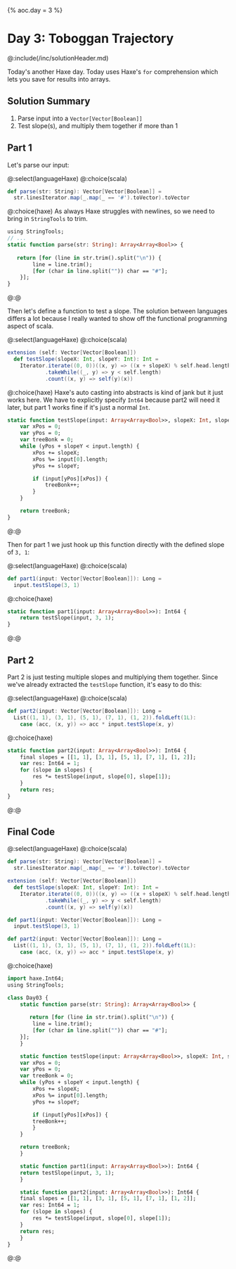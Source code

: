 {%
aoc.day = 3
%}

# Day 3: Toboggan Trajectory

@:include(/inc/solutionHeader.md)

Today's another Haxe day. Today uses Haxe's `for` comprehension which lets you save for results into arrays.

## Solution Summary

1. Parse input into a `Vector[Vector[Boolean]]`
2. Test slope(s), and multiply them together if more than 1

## Part 1

Let's parse our input:

@:select(languageHaxe)
@:choice(scala)
```scala 3
def parse(str: String): Vector[Vector[Boolean]] =
  str.linesIterator.map(_.map(_ == '#').toVector).toVector
```
@:choice(haxe)
As always Haxe struggles with newlines, so we need to bring in `StringTools` to trim.

```haxe
using StringTools;
// ...
static function parse(str: String): Array<Array<Bool>> {
    
   return [for (line in str.trim().split("\n")) {
        line = line.trim();
        [for (char in line.split("")) char == "#"];
    }];
}
```
@:@

Then let's define a function to test a slope. The solution between languages differs a lot because I really
wanted to show off the functional programming aspect of scala.

@:select(languageHaxe)
@:choice(scala)
```scala 3
extension (self: Vector[Vector[Boolean]])
  def testSlope(slopeX: Int, slopeY: Int): Int =
    Iterator.iterate((0, 0))((x, y) => ((x + slopeX) % self.head.length, y + slopeY))
            .takeWhile((_, y) => y < self.length)
            .count((x, y) => self(y)(x))
```
@:choice(haxe)
Haxe's auto casting into abstracts is kind of jank but it just works here. We have to explicitly specify
`Int64` because part2 will need it later, but part 1 works fine if it's just a normal `Int`.

```haxe
static function testSlope(input: Array<Array<Bool>>, slopeX: Int, slopeY: Int): Int64 {
    var xPos = 0;
    var yPos = 0;
    var treeBonk = 0;
    while (yPos + slopeY < input.length) {
        xPos += slopeX;
        xPos %= input[0].length;
        yPos += slopeY;

        if (input[yPos][xPos]) {
            treeBonk++;
        }
    }

    return treeBonk;
}
```
@:@

Then for part 1 we just hook up this function directly with the defined slope of `3, 1`:

@:select(languageHaxe)
@:choice(scala)
```scala 3
def part1(input: Vector[Vector[Boolean]]): Long =
  input.testSlope(3, 1)
```
@:choice(haxe)
```haxe
static function part1(input: Array<Array<Bool>>): Int64 {
    return testSlope(input, 3, 1);
}
```
@:@

## Part 2

Part 2 is just testing multiple slopes and multiplying them together. Since we've already extracted the `testSlope`
function, it's easy to do this:

@:select(languageHaxe)
@:choice(scala)
```scala 3
def part2(input: Vector[Vector[Boolean]]): Long =
  List((1, 1), (3, 1), (5, 1), (7, 1), (1, 2)).foldLeft(1L):
    case (acc, (x, y)) => acc * input.testSlope(x, y)
```
@:choice(haxe)
```haxe
static function part2(input: Array<Array<Bool>>): Int64 {
    final slopes = [[1, 1], [3, 1], [5, 1], [7, 1], [1, 2]];
    var res: Int64 = 1;
    for (slope in slopes) {
        res *= testSlope(input, slope[0], slope[1]);
    }
    return res;
}
```
@:@

## Final Code

@:select(languageHaxe)
@:choice(scala)
```scala 3
def parse(str: String): Vector[Vector[Boolean]] =
  str.linesIterator.map(_.map(_ == '#').toVector).toVector

extension (self: Vector[Vector[Boolean]])
  def testSlope(slopeX: Int, slopeY: Int): Int =
    Iterator.iterate((0, 0))((x, y) => ((x + slopeX) % self.head.length, y + slopeY))
            .takeWhile((_, y) => y < self.length)
            .count((x, y) => self(y)(x))

def part1(input: Vector[Vector[Boolean]]): Long =
  input.testSlope(3, 1)

def part2(input: Vector[Vector[Boolean]]): Long =
  List((1, 1), (3, 1), (5, 1), (7, 1), (1, 2)).foldLeft(1L):
    case (acc, (x, y)) => acc * input.testSlope(x, y)
```
@:choice(haxe)
```haxe
import haxe.Int64;
using StringTools;

class Day03 {
    static function parse(str: String): Array<Array<Bool>> {
	
       return [for (line in str.trim().split("\n")) {
	    line = line.trim();
	    [for (char in line.split("")) char == "#"];
	}];
    }

    static function testSlope(input: Array<Array<Bool>>, slopeX: Int, slopeY: Int): Int64 {
	var xPos = 0;
	var yPos = 0;
	var treeBonk = 0;
	while (yPos + slopeY < input.length) {
	    xPos += slopeX;
	    xPos %= input[0].length;
	    yPos += slopeY;

	    if (input[yPos][xPos]) {
		treeBonk++;
	    }
	}

	return treeBonk;
    }

    static function part1(input: Array<Array<Bool>>): Int64 {
	return testSlope(input, 3, 1);
    }

    static function part2(input: Array<Array<Bool>>): Int64 {
	final slopes = [[1, 1], [3, 1], [5, 1], [7, 1], [1, 2]];
	var res: Int64 = 1;
	for (slope in slopes) {
	    res *= testSlope(input, slope[0], slope[1]);
	}
	return res;
    }
}
```
@:@
